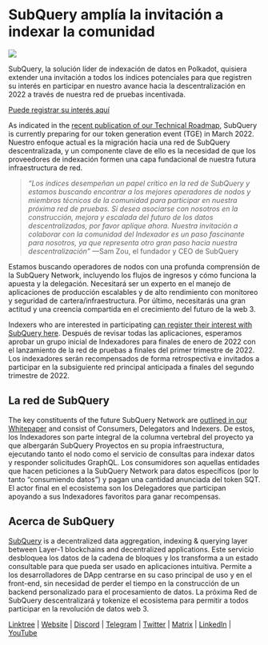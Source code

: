 # SubQuery amplía la invitación a indexar la comunidad

![](https://miro.medium.com/max/1400/1*qa014uV1jHA2WTVhUadrdA.png)

SubQuery, la solución líder de indexación de datos en Polkadot, quisiera extender una invitación a todos los índices potenciales para que registren su interés en participar en nuestro avance hacia la descentralización en 2022 a través de nuestra red de pruebas incentivada.

[Puede registrar su interés aquí](https://forms.gle/RyXyhb8T9Gxkwi7R9)

As indicated in the [recent publication of our Technical Roadmap](./20211029-roadmap-october.md), SubQuery is currently preparing for our token generation event (TGE) in March 2022. Nuestro enfoque actual es la migración hacia una red de SubQuery descentralizada, y un componente clave de ello es la necesidad de que los proveedores de indexación formen una capa fundacional de nuestra futura infraestructura de red.

> _“Los índices desempeñan un papel crítico en la red de SubQuery y estamos buscando encontrar a los mejores operadores de nodos y miembros técnicos de la comunidad para participar en nuestra próxima red de pruebas. Si desea asociarse con nosotros en la construcción, mejora y escalada del futuro de los datos descentralizados, por favor aplique ahora. Nuestra invitación a colaborar con la comunidad del Indexador es un paso fascinante para nosotros, ya que representa otro gran paso hacia nuestra descentralización”_ —Sam Zou, el fundador y CEO de SubQuery

Estamos buscando operadores de nodos con una profunda comprensión de la SubQuery Network, incluyendo los flujos de ingresos y cómo funciona la apuesta y la delegación. Necesitará ser un experto en el manejo de aplicaciones de producción escalables y de alto rendimiento con monitoreo y seguridad de cartera/infraestructura. Por último, necesitarás una gran actitud y una creencia compartida en el crecimiento del futuro de la web 3.

Indexers who are interested in participating [can register their interest with SubQuery here](https://forms.gle/RyXyhb8T9Gxkwi7R9). Después de revisar todas las aplicaciones, esperamos aprobar un grupo inicial de Indexadores para finales de enero de 2022 con el lanzamiento de la red de pruebas a finales del primer trimestre de 2022. Los indexadores serán recompensados de forma retrospectiva e invitados a participar en la subsiguiente red principal anticipada a finales del segundo trimestre de 2022.

## La red de SubQuery

The key constituents of the future SubQuery Network are [outlined in our Whitepaper](https://static.subquery.network/whitepaper.pdf) and consist of Consumers, Delegators and Indexers. De estos, los Indexadores son parte integral de la columna vertebral del proyecto ya que albergarán SubQuery Proyectos en su propia infraestructura, ejecutando tanto el nodo como el servicio de consultas para indexar datos y responder solicitudes GraphQL. Los consumidores son aquellas entidades que hacen peticiones a la SubQuery Network para datos específicos (por lo tanto “consumiendo datos”) y pagan una cantidad anunciada del token SQT. El actor final en el ecosistema son los Delegadores que participan apoyando a sus Indexadores favoritos para ganar recompensas.

## Acerca de SubQuery

[SubQuery](https://subquery.network/) is a decentralized data aggregation, indexing & querying layer between Layer-1 blockchains and decentralized applications. Este servicio desbloquea los datos de la cadena de bloques y los transforma a un estado consultable para que pueda ser usado en aplicaciones intuitiva. Permite a los desarrolladores de DApp centrarse en su caso principal de uso y en el front-end, sin necesidad de perder el tiempo en la construcción de un backend personalizado para el procesamiento de datos. La próxima Red de SubQuery descentralizará y tokenize el ecosistema para permitir a todos participar en la revolución de datos web 3.

​​[Linktree](https://linktr.ee/subquerynetwork) | [Website](https://subquery.network/) | [Discord](https://discord.com/invite/78zg8aBSMG) | [Telegram](https://t.me/subquerynetwork) | [Twitter](https://twitter.com/subquerynetwork) | [Matrix](https://matrix.to/#/#subquery:matrix.org) | [LinkedIn](https://www.linkedin.com/company/subquery) | [YouTube](https://www.youtube.com/channel/UCi1a6NUUjegcLHDFLr7CqLw)
